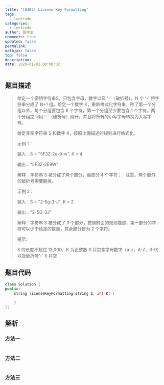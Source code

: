```yaml
---
title: "[0482] License Key Formatting"
tags:
  - leetcode
categories:
  - leetcode
author: 张学志
comments: true
updated: false
permalink:
mathjax: false
top: false
description: ...
date: 2020-01-01 00:08:02
---
```


## 题目描述

> 给定一个密钥字符串S，只包含字母，数字以及 '-'（破折号）。N 个 '-' 将字符串分成了 N+1 组。给定一个数字 K，重新格式化字符串，除了第一个分组以外，每个分组要包含 K 个字符，第一个分组至少要包含 1 个字符。两个分组之间用 '-'（破折号）隔开，并且将所有的小写字母转换为大写字母。 
> 
> 给定非空字符串 S 和数字 K，按照上面描述的规则进行格式化。 
> 
> 示例 1： 
> 
> 
> 输入：S = "5F3Z-2e-9-w", K = 4
> 
> 输出："5F3Z-2E9W"
> 
> 解释：字符串 S 被分成了两个部分，每部分 4 个字符；
>      注意，两个额外的破折号需要删掉。
> 
> 
> 示例 2： 
> 
> 
> 输入：S = "2-5g-3-J", K = 2
> 
> 输出："2-5G-3J"
> 
> 解释：字符串 S 被分成了 3 个部分，按照前面的规则描述，第一部分的字符可以少于给定的数量，其余部分皆为 2 个字符。
> 
> 
> 
> 
> 提示: 
> 
> 
> S 的长度不超过 12,000，K 为正整数 
> S 只包含字母数字（a-z，A-Z，0-9）以及破折号'-' 
> S 非空 
> 
> 
> 
> 

## 题目代码

```cpp
class Solution {
public:
    string licenseKeyFormatting(string S, int K) {
        
    }
};
```

## 解析

### 方法一

```cpp

```

### 方法二

```cpp

```

### 方法三

```cpp

```

